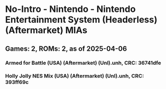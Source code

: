 # No-Intro - Nintendo - Nintendo Entertainment System (Headerless) (Aftermarket) MIAs
## Games: 2, ROMs: 2, as of 2025-04-06

### Armed for Battle (USA) (Aftermarket) (Unl).unh, CRC: 36741dfe
### Holly Jolly NES Mix (USA) (Aftermarket) (Unl).unh, CRC: 393ff69c
